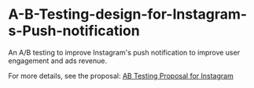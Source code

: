 # A-B-Testing-design-for-Instagram-s-Push-notification
An A/B testing to improve Instagram's push notification to improve user engagement and ads revenue.

For more details, see the proposal: [AB Testing Proposal for Instagram](https://github.com/Rachelyuzhe/A-B-Testing-design-for-Instagram-s-Push-notification/blob/main/AB%20Testing%20Proposal%20for%20Instagram.pdf)

